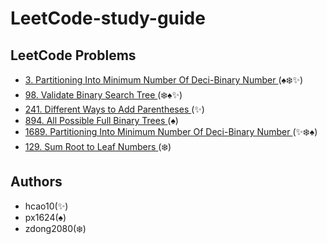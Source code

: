 # LeetCode-study-guide

## LeetCode Problems

- [3.  Partitioning Into Minimum Number Of Deci-Binary Number ](/Week001/3) (:spades::snowflake:✨)
- [98.  Validate Binary Search Tree ](/Week001/98/) (:snowflake::spades:✨)
- [241.  Different Ways to Add Parentheses ](/Week002/241/) (✨)
- [894. All Possible Full Binary Trees ](/Week002/894/)(:spades:)
- [1689.  Partitioning Into Minimum Number Of Deci-Binary Number ](/Week001/1689/) (✨:snowflake::spades:)
- [129.  Sum Root to Leaf Numbers ](/Week002/129/) (:snowflake:)
## Authors
* hcao10(✨)
* px1624(:spades:)
* zdong2080(:snowflake:)
